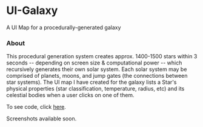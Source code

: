 # UI-Galaxy
A UI Map for a procedurally-generated galaxy

### About
This procedural generation system creates approx. 1400-1500 stars within 3 seconds -- depending on screen size & computational power -- which recursively generates their own solar system. Each solar system may be comprised of planets, moons, and jump gates (the connections between star systems). The UI map I have created for the galaxy lists a Star's physical properties (star classification, temperature, radius, etc) and its celestial bodies when a user clicks on one of them.

To see code, click [here](https://github.com/ACour008/UI-Galaxy/tree/main/Assets/Scripts).

Screenshots available soon.
